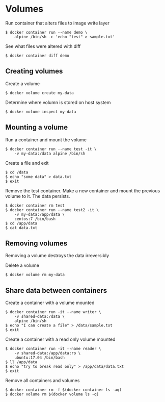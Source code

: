 # Volumes

Run container that alters files to image write layer
```
$ docker container run --name demo \
    alpine /bin/sh -c 'echo "test" > sample.txt'
```

See what files were altered with diff
```
$ docker container diff demo
```

## Creating volumes

Create a volume
```
$ docker volume create my-data
```

Determine where volumn is stored on host system
```
$ docker volume inspect my-data
```

## Mounting a volume

Run a container and mount the volume
```
$ docker container run --name test -it \
    -v my-data:/data alpine /bin/sh
```

Create a file and exit
```
$ cd /data
$ echo "some data" > data.txt
$ exit
```

Remove the test container.
Make a new container and mount the previous volume to it. 
The data persists.
```
$ docker container rm test
$ docker container run --name test2 -it \
    -v my-data:/app/data \
    centos:7 /bin/bash
$ cd /app/data
$ cat data.txt
```

## Removing volumes

Removing a volume destroys the data irreversibly

Delete a volume
```
$ docker volume rm my-data
```

## Share data between containers

Create a container with a volume mounted
```
$ docker container run -it --name writer \
    -v shared-data:/data \
    alpine /bin/sh
$ echo "I can create a file" > /data/sample.txt
$ exit
```

Create a container with a read only volume mounted
```
$ docker container run -it --name reader \
    -v shared-data:/app/data:ro \
    ubuntu:17.04 /bin/bash
$ ll /app/data
$ echo "try to break read only" > /app/data/data.txt
$ exit
``` 

Remove all containers and volumes
```
$ docker container rm -f $(docker container ls -aq)
$ docker volume rm $(docker volume ls -q)
```

